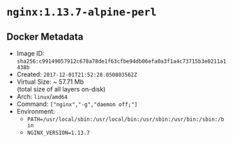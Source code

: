 # `nginx:1.13.7-alpine-perl`

## Docker Metadata

- Image ID: `sha256:c99149057912c678a78de1f63cfbe94db06efa0a3f1a4c73715b3e0211a1438b`
- Created: `2017-12-01T21:52:28.050803562Z`
- Virtual Size: ~ 57.71 Mb  
  (total size of all layers on-disk)
- Arch: `linux`/`amd64`
- Command: `["nginx","-g","daemon off;"]`
- Environment:
  - `PATH=/usr/local/sbin:/usr/local/bin:/usr/sbin:/usr/bin:/sbin:/bin`
  - `NGINX_VERSION=1.13.7`
